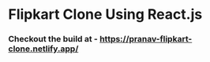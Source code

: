 # Flipkart Clone Using React.js
### Checkout the build at - https://pranav-flipkart-clone.netlify.app/
